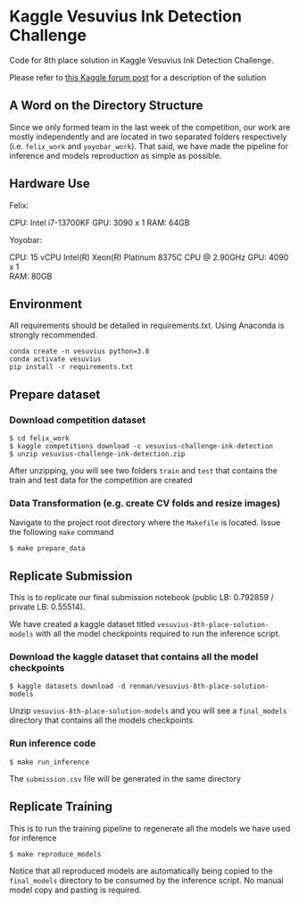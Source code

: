 # Kaggle Vesuvius Ink Detection Challenge
Code for 8th place solution in Kaggle Vesuvius Ink Detection Challenge.

Please refer to [this Kaggle forum post](https://www.kaggle.com/competitions/vesuvius-challenge-ink-detection/discussion/417383) for a description of the solution 

## A Word on the Directory Structure 
Since we only formed team in the last week of the competition, our work are mostly independently and are located in two separated folders respectively (i.e. `felix_work` and `yoyobar_work`). That said, we have made the pipeline for inference and models reproduction as simple as possible.  

## Hardware Use

Felix: 

CPU: Intel i7-13700KF
GPU: 3090 x 1
RAM: 64GB

Yoyobar: 

CPU: 15 vCPU Intel(R) Xeon(R) Platinum 8375C CPU @ 2.90GHz 
GPU: 4090 x 1  
RAM: 80GB

## Environment
All requirements should be detailed in requirements.txt. Using Anaconda is strongly recommended.
```
conda create -n vesuvius python=3.8
conda activate vesuvius
pip install -r requirements.txt
```

## Prepare dataset
### Download competition dataset 
```
$ cd felix_work
$ kaggle competitions download -c vesuvius-challenge-ink-detection
$ unzip vesuvius-challenge-ink-detection.zip
```
After unzipping, you will see two folders `train` and `test` that contains the train and test data for the competition are created

### Data Transformation (e.g. create CV folds and resize images)
Navigate to the project root directory where the `Makefile` is located. Issue the following `make` command
```
$ make prepare_data
```

## Replicate Submission
This is to replicate our final submission notebook (public LB: 0.792859 / private LB: 0.55514).

We have created a kaggle dataset titled `vesuvius-8th-place-solution-models` with all the model checkpoints required to run the inference script.

### Download the kaggle dataset that contains all the model checkpoints
```
$ kaggle datasets download -d renman/vesuvius-8th-place-solution-models
```
Unzip `vesuvius-8th-place-solution-models` and you will see a `final_models` directory that contains all the models checkpoints

### Run inference code
```
$ make run_inference
```
The `submission.csv` file will be generated in the same directory

## Replicate Training
This is to run the training pipeline to regenerate all the models we have used for inference
```
$ make reproduce_models
```
Notice that all reproduced models are automatically being copied to the `final_models` directory to be consumed by the inference script. No manual model copy and pasting is required.
